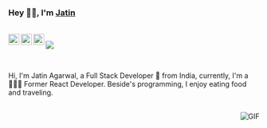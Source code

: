 ### Hey 👋🏽, I'm [Jatin](https://jatinagarwal-1.github.io/Portfolio/)

<br/>
<a href="https://twitter.com/_jatin_agarwal">
  <img align="left" alt="Jatin | Agarwal " width="22px" src="https://cdn.jsdelivr.net/npm/simple-icons@v3/icons/twitter.svg" />
</a>
<a href="https://www.linkedin.com/in/jatin-agarwal-a12a47168//">
  <img align="left" alt="Jatin's LinkdeIN" width="22px" src="https://cdn.jsdelivr.net/npm/simple-icons@v3/icons/linkedin.svg" />
</a>

<a href="https://www.instagram.com/_jatin_agarwal/">
  <img align="left" alt="Jatin's Instagram" width="22px" src="https://cdn.jsdelivr.net/npm/simple-icons@v3/icons/instagram.svg" />
</a>

![](https://visitor-badge.glitch.me/badge?page_id=JatinAgarwal-1.JatinAgarwal-1)

<br />

Hi, I'm Jatin Agarwal, a Full Stack Developer 🚀 from India, currently, I'm a 🙍🏽‍♂️ Former React Developer. Beside's programming, I enjoy eating food and traveling.

<br />

  <img align="right" alt="GIF" src="https://media.giphy.com/media/836HiJc7pgzy8iNXCn/giphy.gif" />
  
<!--
- 🔭 I’m currently working on ...
- 🌱 I’m currently learning ...
- 👯 I’m looking to collaborate on ...
- 🤔 I’m looking for help with ...
- 💬 Ask me about ...
- 📫 How to reach me: ...
- 😄 Pronouns: ...
- ⚡ Fun fact: ...
-->
